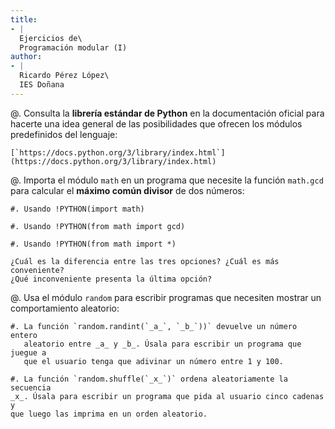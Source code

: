```yaml
---
title:
- |
  Ejercicios de\
  Programación modular (I)
author:
- |
  Ricardo Pérez López\
  IES Doñana
---
```


@. Consulta la **librería estándar de Python** en la documentación oficial para
   hacerte una idea general de las posibilidades que ofrecen los módulos
   predefinidos del lenguaje:

    [`https://docs.python.org/3/library/index.html`](https://docs.python.org/3/library/index.html)

@. Importa el módulo `math` en un programa que necesite la función `math.gcd`
   para calcular el **máximo común divisor** de dos números:

    #. Usando !PYTHON(import math)

    #. Usando !PYTHON(from math import gcd)

    #. Usando !PYTHON(from math import *)

    ¿Cuál es la diferencia entre las tres opciones? ¿Cuál es más conveniente?
    ¿Qué inconveniente presenta la última opción?

@. Usa el módulo `random` para escribir programas que necesiten mostrar un
   comportamiento aleatorio:

    #. La función `random.randint(`_a_`, `_b_`))` devuelve un número entero
       aleatorio entre _a_ y _b_. Úsala para escribir un programa que juegue a
       que el usuario tenga que adivinar un número entre 1 y 100.

    #. La función `random.shuffle(`_x_`)` ordena aleatoriamente la secuencia
    _x_. Úsala para escribir un programa que pida al usuario cinco cadenas y
    que luego las imprima en un orden aleatorio.
